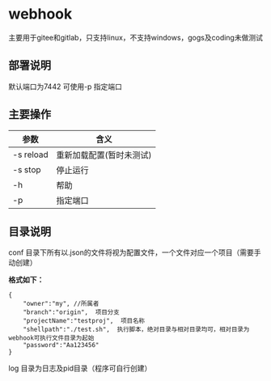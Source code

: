 # webhook
主要用于gitee和gitlab，只支持linux，不支持windows，gogs及coding未做测试
## 部署说明
默认端口为7442
可使用-p 指定端口

## 主要操作
|参数|含义|
|---|---|
|-s reload|重新加载配置(暂时未测试)|
|-s stop|停止运行|
|-h|帮助|
|-p|指定端口|
## 目录说明
conf 目录下所有以.json的文件将视为配置文件，一个文件对应一个项目（需要手动创建）

**格式如下：**
```
{
	"owner":"my", //所属者
	"branch":"origin",  项目分支
	"projectName":"testproj",  项目名称
	"shellpath":"./test.sh",  执行脚本，绝对目录与相对目录均可，相对目录为webhook可执行文件目录为起始
	"password":"Aa123456"
}
```
log 目录为日志及pid目录（程序可自行创建）
